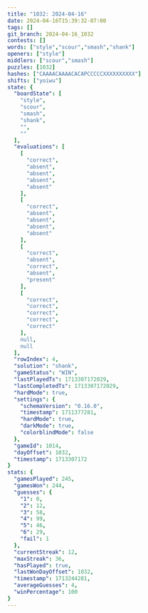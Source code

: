 ```yaml
---
title: "1032: 2024-04-16"
date: 2024-04-16T15:39:32-07:00
tags: []
git_branch: 2024-04-16_1032
contests: []
words: ["style","scour","smash","shank"]
openers: ["style"]
middlers: ["scour","smash"]
puzzles: [1032]
hashes: ["CAAAACAAAACACAPCCCCCXXXXXXXXXX"]
shifts: ["yoiwu"]
state: {
  "boardState": [
    "style",
    "scour",
    "smash",
    "shank",
    "",
    ""
  ],
  "evaluations": [
    [
      "correct",
      "absent",
      "absent",
      "absent",
      "absent"
    ],
    [
      "correct",
      "absent",
      "absent",
      "absent",
      "absent"
    ],
    [
      "correct",
      "absent",
      "correct",
      "absent",
      "present"
    ],
    [
      "correct",
      "correct",
      "correct",
      "correct",
      "correct"
    ],
    null,
    null
  ],
  "rowIndex": 4,
  "solution": "shank",
  "gameStatus": "WIN",
  "lastPlayedTs": 1713307172029,
  "lastCompletedTs": 1713307172029,
  "hardMode": true,
  "settings": {
    "schemaVersion": "0.16.0",
    "timestamp": 1711377281,
    "hardMode": true,
    "darkMode": true,
    "colorblindMode": false
  },
  "gameId": 1014,
  "dayOffset": 1032,
  "timestamp": 1713307172
}
stats: {
  "gamesPlayed": 245,
  "gamesWon": 244,
  "guesses": {
    "1": 0,
    "2": 12,
    "3": 58,
    "4": 99,
    "5": 46,
    "6": 29,
    "fail": 1
  },
  "currentStreak": 12,
  "maxStreak": 36,
  "hasPlayed": true,
  "lastWonDayOffset": 1032,
  "timestamp": 1713244281,
  "averageGuesses": 4,
  "winPercentage": 100
}
---
```

<!-- more -->
